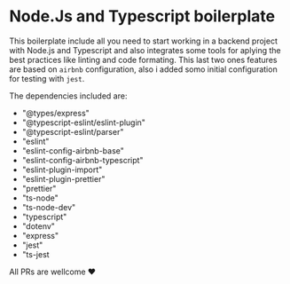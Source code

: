 # Node.Js and Typescript boilerplate

This boilerplate include all you need to start working in a backend project with Node.js and Typescript and also integrates some tools for aplying the best practices like linting and code formating. This last two ones features are based on `airbnb` configuration, also i added somo initial configuration for testing with `jest`.

The dependencies included are:

* "@types/express"
* "@typescript-eslint/eslint-plugin"
* "@typescript-eslint/parser"
* "eslint"
* "eslint-config-airbnb-base"
* "eslint-config-airbnb-typescript"
* "eslint-plugin-import"
* "eslint-plugin-prettier"
* "prettier"
* "ts-node"
* "ts-node-dev"
* "typescript"
* "dotenv"
* "express"
* "jest"
* "ts-jest


All PRs are wellcome ❤️